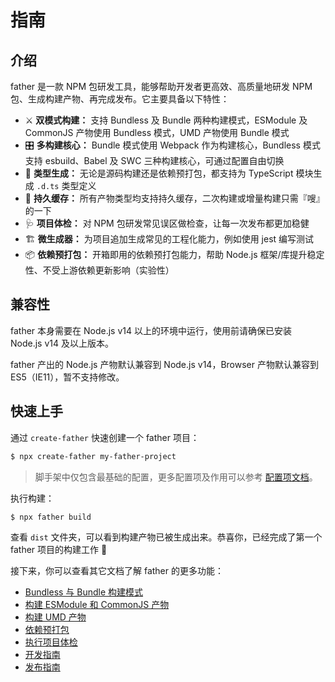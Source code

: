 # 指南

## 介绍

father 是一款 NPM 包研发工具，能够帮助开发者更高效、高质量地研发 NPM 包、生成构建产物、再完成发布。它主要具备以下特性：

- ⚔️ **双模式构建：** 支持 Bundless 及 Bundle 两种构建模式，ESModule 及 CommonJS 产物使用 Bundless 模式，UMD 产物使用 Bundle 模式
- 🎛 **多构建核心：** Bundle 模式使用 Webpack 作为构建核心，Bundless 模式支持 esbuild、Babel 及 SWC 三种构建核心，可通过配置自由切换
- 🔖 **类型生成：** 无论是源码构建还是依赖预打包，都支持为 TypeScript 模块生成 `.d.ts` 类型定义
- 🚀 **持久缓存：** 所有产物类型均支持持久缓存，二次构建或增量构建只需『嗖』的一下
- 🩺 **项目体检：** 对 NPM 包研发常见误区做检查，让每一次发布都更加稳健
- 🏗 **微生成器：** 为项目追加生成常见的工程化能力，例如使用 jest 编写测试
- 📦 **依赖预打包：** 开箱即用的依赖预打包能力，帮助 Node.js 框架/库提升稳定性、不受上游依赖更新影响（实验性）

## 兼容性

father 本身需要在 Node.js v14 以上的环境中运行，使用前请确保已安装 Node.js v14 及以上版本。

father 产出的 Node.js 产物默认兼容到 Node.js v14，Browser 产物默认兼容到 ES5（IE11），暂不支持修改。

## 快速上手

通过 `create-father` 快速创建一个 father 项目：

```bash
$ npx create-father my-father-project
```

> 脚手架中仅包含最基础的配置，更多配置项及作用可以参考 [配置项文档](../config.md)。

执行构建：

```bash
$ npx father build
```

查看 `dist` 文件夹，可以看到构建产物已被生成出来。恭喜你，已经完成了第一个 father 项目的构建工作 🎉

接下来，你可以查看其它文档了解 father 的更多功能：

- [Bundless 与 Bundle 构建模式](./build-mode.md)
- [构建 ESModule 和 CommonJS 产物](./esm-cjs.md)
- [构建 UMD 产物](./umd.md)
- [依赖预打包](./pre-bundle.md)
- [执行项目体检](./doctor.md)
- [开发指南](./dev.md)
- [发布指南](./release.md)
